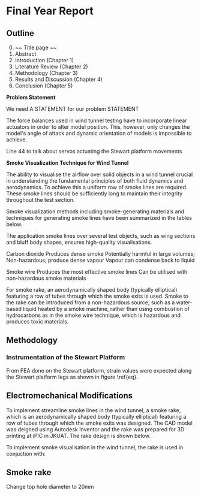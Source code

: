 # Final Year Report
## Outline 
0. ~~ Title page ~~
1. Abstract
2. Introduction (Chapter 1)
3. Literature Review (Chapter 2)
4. Methodology (Chapter 3)
5. Results and Discussion (Chapter 4)
6. Conclusion (Chapter 5)

**Problem Statement**

We need A STATEMENT for our problem STATEMENT

The force balances used in wind tunnel testing have to incorporate linear actuators in order to alter model position. This, however, only changes the model's angle of attack and dynamic orientation of models is impossible to achieve. 

Line 44 to talk about servos actuating the Stewart platform movements

**Smoke Visualization Technique for Wind Tunnel**

The ability to visualise the airflow over solid objects in a wind tunnel crucial in understanding the fundamental principles of both fluid dynamics and aerodynamics. To achieve this a uniform row of smoke lines are required. These smoke lines should be sufficiently long to maintain their integrity throughout the test section.

Smoke visualization methods including smoke-generating materials and techniques for generating smoke lines have been summarized in the tables below.

The application smoke lines over several test objects, such as wing sections and bluff body shapes, ensures high-quality visualisations.

Carbon dioxide
Produces dense smoke
Potentially harmful in large volumes;
Non-hazardous; produce dense vapour
Vapour can condense back to liquid

Smoke wire
Produces the most effective smoke lines
Can be utilised with non-hazardous smoke materials

For smoke rake, an aerodynamically shaped
body (typically elliptical) featuring a row of tubes through which the smoke exits is used. Smoke to the rake can be introduced from a non-hazardous source, such as a water-based liquid heated by a smoke machine, rather than using combustion of hydrocarbons as in the smoke wire technique, which is hazardous and produces toxic materials.

## Methodology

### Instrumentation of the Stewart Platform

From FEA done on the Stewart platform, strain values were expected along the Stewart platform legs as shown in figure \ref{eq}.

## Electromechanical Modifications

To implement streamline smoke lines in the wind tunnel, a smoke rake, which is an aerodynamically shaped
body (typically elliptical) featuring a row of tubes through which the smoke exits was designed. The CAD model was deigned using Autodesk Inventor and the rake was prepared for 3D printing at iPIC in JKUAT. The rake design is shown below.

To implement smoke visualisation in the wind tunnel, the rake is used in conjuction with:

## Smoke rake
Change top hole diameter to 20mm
